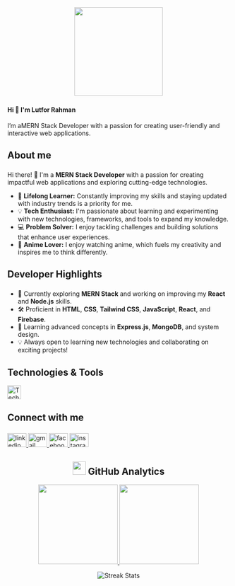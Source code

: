 <div align="center">
  <img height="200" src="https://i.ibb.co.com/kXgJGMk/Untitled-2.png"  />
</div>

###

<h4 align="left">Hi 👋 I'm Lutfor Rahman</h4>

<p align="left">I’m aMERN Stack Developer with a passion for creating user-friendly and interactive web applications.</p>

###

<h2 align="left">About me</h2>

###

Hi there! 👋 I'm a **MERN Stack Developer** with a passion for creating impactful web applications and exploring cutting-edge technologies.  

- 🎯 **Lifelong Learner:** Constantly improving my skills and staying updated with industry trends is a priority for me.  
- 💡 **Tech Enthusiast:** I'm passionate about learning and experimenting with new technologies, frameworks, and tools to expand my knowledge.  
- 💻 **Problem Solver:** I enjoy tackling challenges and building solutions that enhance user experiences.
- 🌟 **Anime Lover:** I enjoy watching anime, which fuels my creativity and inspires me to think differently.  

###

<h2 align="left">Developer Highlights</h2>

###

- 🌱 Currently exploring **MERN Stack** and working on improving my **React** and **Node.js** skills.
- 🛠️ Proficient in **HTML**, **CSS**, **Tailwind CSS**, **JavaScript**, **React**, and **Firebase**.
- 📖 Learning advanced concepts in **Express.js**, **MongoDB**, and system design.
- 💡 Always open to learning new technologies and collaborating on exciting projects!

###
<h2 align="left">Technologies & Tools</h2>
<div align="left">
  <img src="https://skillicons.dev/icons?i=html,css,tailwind,js,react,nodejs,express,mongodb,firebase,git,github" height="31" alt="Technologies and Tools" />
</div>

<h2 align="left">Connect with me</h2>

###

<div align="left">
  <a href="https://www.linkedin.com/in/lutfor-rahman-39b5bb284/" target="_blank">
    <img src="https://raw.githubusercontent.com/maurodesouza/profile-readme-generator/master/src/assets/icons/social/linkedin/default.svg" width="43" height="31" alt="linkedin logo"  />
  </a>
  <a href="lutforr3845@gmail.com" target="_blank">
    <img src="https://raw.githubusercontent.com/maurodesouza/profile-readme-generator/master/src/assets/icons/social/gmail/default.svg" width="43" height="31" alt="gmail logo"  />
  </a>
  <a href="https://www.facebook.com/mohammed.lutfor.315/" target="_blank">
    <img src="https://raw.githubusercontent.com/maurodesouza/profile-readme-generator/master/src/assets/icons/social/facebook/default.svg" width="43" height="31" alt="facebook logo"  />
  </a>
  <a href="https://www.instagram.com/lutforr3845/" target="_blank">
    <img src="https://raw.githubusercontent.com/maurodesouza/profile-readme-generator/master/src/assets/icons/social/instagram/default.svg" width="43" height="31" alt="instagram logo"  />
  </a>
</div>

###

<div align="center">
  <h2>
    <img src="https://media2.giphy.com/media/QssGEmpkyEOhBCb7e1/giphy.gif?cid=ecf05e47a0n3gi1bfqntqmob8g9aid1oyj2wr3ds3mg700bl&rid=giphy.gif" width="30px" height="30px">
    GitHub Analytics
  </h2>
</div>

<p align="center">
  <a href="https://github.com/lutforrahman3845">
    <img height="180em" src="https://github-readme-stats-sigma-five.vercel.app/api?username=lutforrahman3845&show_icons=true&count_private=true&hide_border=true&title_color=00bfbf&icon_color=00bfbf&text_color=c9d1d9&bg_color=0d1117&ring_color=00bfbf&card_width=495"/>
    <img height="180em" src="https://github-readme-stats-sigma-five.vercel.app/api/top-langs/?username=lutforrahman3845&layout=compact&hide_border=true&title_color=00bfbf&text_color=00bfbf&bg_color=0d1117"/>
  </a>
</p>

<p align="center">
  <img src="https://github-readme-streak-stats.herokuapp.com/?user=lutforrahman3845&theme=tokyonight&hide_border=true&border_radius=10&date_format=M%20j%5B%2C%20Y%5D&fire=00FFFF&ring=00FFFF&currStreakLabel=00FFFF&background=0D1117" alt="Streak Stats" />
</p>

